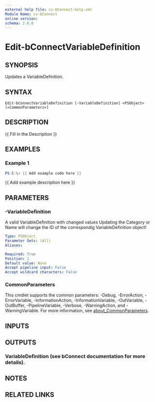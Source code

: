 ```yaml
---
external help file: cv-bConnect-help.xml
Module Name: cv-bConnect
online version:
schema: 2.0.0
---
```


# Edit-bConnectVariableDefinition

## SYNOPSIS
Updates a VariableDefinition.

## SYNTAX

```
Edit-bConnectVariableDefinition [-VariableDefinition] <PSObject> [<CommonParameters>]
```

## DESCRIPTION
{{ Fill in the Description }}

## EXAMPLES

### Example 1
```powershell
PS C:\> {{ Add example code here }}
```

{{ Add example description here }}

## PARAMETERS

### -VariableDefinition
A valid VariableDefinition with changed values
Updating the Category or Name will change the ID of the correspondig VariableDefinition object!

```yaml
Type: PSObject
Parameter Sets: (All)
Aliases:

Required: True
Position: 1
Default value: None
Accept pipeline input: False
Accept wildcard characters: False
```

### CommonParameters
This cmdlet supports the common parameters: -Debug, -ErrorAction, -ErrorVariable, -InformationAction, -InformationVariable, -OutVariable, -OutBuffer, -PipelineVariable, -Verbose, -WarningAction, and -WarningVariable. For more information, see [about_CommonParameters](http://go.microsoft.com/fwlink/?LinkID=113216).

## INPUTS

## OUTPUTS

### VariableDefinition (see bConnect documentation for more details).
## NOTES

## RELATED LINKS
